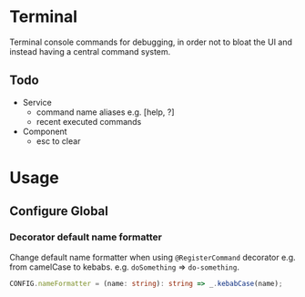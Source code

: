 # Terminal
Terminal console commands for debugging, in order not to bloat the UI and instead having a central
command system.

## Todo
 - Service
	- command name aliases e.g. [help, ?]
	- recent executed commands
 - Component
	- esc to clear


# Usage


## Configure Global

### Decorator default name formatter
Change default name formatter when using `@RegisterCommand` decorator e.g. from camelCase to kebabs.
e.g. `doSomething` => `do-something`.

```ts
CONFIG.nameFormatter = (name: string): string => _.kebabCase(name);
```
